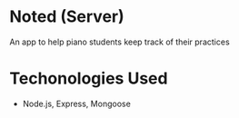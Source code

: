 # Noted (Server)

An app to help piano students keep track of their practices


# Techonologies Used

<ul>
 <li>Node.js, Express, Mongoose</li>
</ul>
